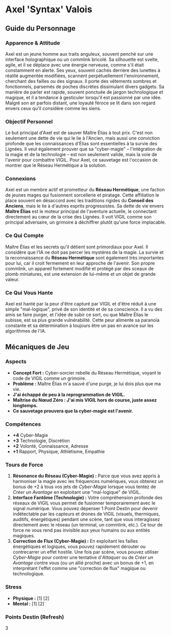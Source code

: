 # Axel 'Syntax' Valois

## Guide du Personnage

### Apparence & Attitude
Axel est un jeune homme aux traits anguleux, souvent penché sur une interface holographique ou un commlink bricolé. Sa silhouette est svelte, agile, et il se déplace avec une énergie nerveuse, comme s'il était constamment en alerte. Ses yeux, souvent cachés derrière des lunettes à réalité augmentée modifiées, scannent perpétuellement l'environnement, cherchant des failles ou des signaux. Il porte des vêtements sombres et fonctionnels, parsemés de poches discrètes dissimulant divers gadgets. Sa manière de parler est rapide, souvent ponctuée de jargon technologique et magique, et il a tendance à gesticuler lorsqu'il est passionné par une idée. Malgré son air parfois distant, une loyauté féroce se lit dans son regard envers ceux qu'il considère comme les siens.

### Objectif Personnel
Le but principal d'Axel est de sauver Maître Élias à tout prix. C'est non seulement une dette de vie qui le lie à l'Ancien, mais aussi une conviction profonde que les connaissances d'Élias sont essentielles à la survie des Lignées. Il veut également prouver que sa "cyber-magie" – l'intégration de la magie et de la technologie – est non seulement valide, mais la voie de l'avenir pour combattre VIGIL. Pour Axel, ce sauvetage est l'occasion de montrer que le Réseau Hermétique a la solution.

### Connexions
Axel est un membre actif et prometteur du **Réseau Hermétique**, une faction de jeunes mages qui fusionnent sorcellerie et piratage. Cette affiliation le place souvent en désaccord avec les traditions rigides du **Conseil des Anciens**, mais le lie à d'autres esprits progressistes. Sa dette de vie envers **Maître Élias** est le moteur principal de l'aventure actuelle, le connectant directement au cœur de la crise des Lignées. Il voit VIGIL comme son principal adversaire, un grimoire à déchiffrer plutôt qu'une force implacable.

### Ce Qui Compte
Maître Élias et les secrets qu'il détient sont primordiaux pour Axel. Il considère que l'IA ne doit pas percer les mystères de la magie. La survie et la reconnaissance du **Réseau Hermétique** sont également très importantes pour lui, car il croit fermement en leur approche de l'avenir. Son propre commlink, un appareil fortement modifié et protégé par des sceaux de plomb miniatures, est une extension de lui-même et un objet de grande valeur.

### Ce Qui Vous Hante
Axel est hanté par la peur d'être capturé par VIGIL et d'être réduit à une simple "mal-logique", privé de son identité et de sa conscience. Il a vu des amis se faire purger, et l'idée de subir ce sort, ou que Maître Élias le subisse, est sa plus grande vulnérabilité. Cette peur alimente sa paranoïa constante et sa détermination à toujours être un pas en avance sur les algorithmes de l'IA.

## Mécaniques de Jeu

### Aspects

*   **Concept Fort :** Cyber-sorcier rebelle du Réseau Hermétique, voyant le code de VIGIL comme un grimoire.
*   **Problème :** Maître Élias m'a sauvé d'une purge, je lui dois plus que ma vie.
*   **J'ai échappé de peu à la reprogrammation de VIGIL.**
*   **Maîtrise du Nœud Zéro : J'ai mis VIGIL hors de course, juste assez longtemps.**
*   **Ce sauvetage prouvera que la cyber-magie est l'avenir.**

### Compétences

*   **+4** Cyber-Magie
*   **+3** Technologie, Discrétion
*   **+2** Volonté, Connaissance, Adresse
*   **+1** Rapport, Physique, Athlétisme, Empathie

### Tours de Force

1.  **Résonance du Réseau (Cyber-Magie) :** Parce que vous avez appris à harmoniser la magie avec les fréquences numériques, vous obtenez un bonus de +2 à tous vos jets de *Cyber-Magie* lorsque vous tentez de *Créer un Avantage* en exploitant une "mal-logique" de VIGIL.
2.  **Interface Fantôme (Technologie) :** Votre compréhension profonde des réseaux de VIGIL vous permet de fusionner temporairement avec le signal numérique. Vous pouvez dépenser 1 Point Destin pour devenir indétectable par les capteurs et drones de VIGIL (visuels, thermiques, auditifs, énergétiques) pendant une scène, tant que vous interagissez directement avec le réseau (un terminal, un commlink, etc.). Ce tour de force ne vous rend pas invisible aux yeux humains ou aux entités magiques.
3.  **Correction de Flux (Cyber-Magie) :** En exploitant les failles énergétiques et logiques, vous pouvez rapidement dérouter ou contrecarrer un effet hostile. Une fois par scène, vous pouvez utiliser *Cyber-Magie* pour contrer une tentative d'*Attaquer* ou de *Créer un Avantage* contre vous (ou un allié proche) avec un bonus de +1, en interprétant l'effet comme une "correction de flux" magique ou technologique.

### Stress

*   **Physique :** [1] [2]
*   **Mental :** [1] [2]

### Points Destin (Refresh)

3